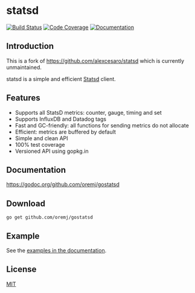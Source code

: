 # statsd
[![Build Status](https://travis-ci.org/oremj/gostatsd.svg?branch=master)](https://travis-ci.org/oremj/gostatsd) [![Code Coverage](http://gocover.io/_badge/github.com/oremj/gostatsd/statsd)](http://gocover.io/github.com/oremj/gostatsd/statsd) [![Documentation](https://godoc.org/github.com/oremj/gostatsd/statsd?status.svg)](https://godoc.org/github.com/oremj/gostatsd/statsd)

## Introduction

This is a fork of https://github.com/alexcesaro/statsd which is currently unmaintained.

statsd is a simple and efficient [Statsd](https://github.com/etsy/statsd)
client.

## Features

- Supports all StatsD metrics: counter, gauge, timing and set
- Supports InfluxDB and Datadog tags
- Fast and GC-friendly: all functions for sending metrics do not allocate
- Efficient: metrics are buffered by default
- Simple and clean API
- 100% test coverage
- Versioned API using gopkg.in


## Documentation

https://godoc.org/github.com/oremj/gostatsd


## Download

    go get github.com/oremj/gostatsd


## Example

See the [examples in the documentation](https://godoc.org/github.com/oremj/gostatsd#example-package).


## License

[MIT](LICENSE)
